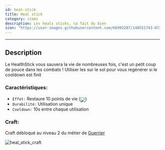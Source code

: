 ```yaml
---
id: heal-stick
title: Heal stick
category: items
description: Les heals sticks, ca fait du bien
icon: "https://user-images.githubusercontent.com/66992287/148551743-072b34ad-dee2-4328-9bda-1ea2ac4e97aa.png"
---
```

___
## Description

Le HealthStick vous sauvera la vie de nombreuses fois, c'est un petit coup de pouce dans les combats !
Utiliser les sur le sol pour vous regénérer si le cooldown est finit

### Caractéristiques:

* ``Effet:`` Restaure 10 points de vie (<img src="https://user-images.githubusercontent.com/66992287/148552833-5dca13e9-6fd3-455f-9043-ad5968730f4d.png" style='display: inline-block;position: relative;top: 6px;'>)
* ``Durabilité:`` Utilisation unique
* ``Cooldown:`` 10s entre chaque utilisation
    
### Craft: 

Craft débloqué au niveau 2 du métier de [Guerrier]()

![heal_stick_craft](https://user-images.githubusercontent.com/66992287/148552885-6b7067aa-8a46-4bd8-901d-37cc01ca6ea9.png)

